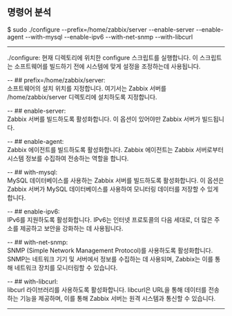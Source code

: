 ## 명령어 분석
  $ sudo ./configure --prefix=/home/zabbix/server --enable-server --enable-agent --with-mysql --enable-ipv6 --with-net-snmp --with-libcurl  
  
----------------------------------------------------------------------------------------------------------------------------------------------------------  
./configure: 현재 디렉토리에 위치한 configure 스크립트를 실행합니다. 이 스크립트는 소프트웨어를 빌드하기 전에 시스템에 맞게 설정을 조정하는데 사용됩니다.  
  
-- ## prefix=/home/zabbix/server:  
    소프트웨어의 설치 위치를 지정합니다. 여기서는 Zabbix 서버를 /home/zabbix/server 디렉토리에 설치하도록 지정합니다.  
  
-- ## enable-server:  
    Zabbix 서버를 빌드하도록 활성화합니다. 이 옵션이 있어야만 Zabbix 서버가 빌드됩니다.  
  
-- ## enable-agent:  
    Zabbix 에이전트를 빌드하도록 활성화합니다. Zabbix 에이전트는 Zabbix 서버로부터 시스템 정보를 수집하여 전송하는 역할을 합니다.  
  
-- ## with-mysql:  
    MySQL 데이터베이스를 사용하는 Zabbix 서버를 빌드하도록 활성화합니다. 이 옵션은 Zabbix 서버가 MySQL 데이터베이스를 사용하여 모니터링 데이터를 저장할 수 있게 합니다.  
  
-- ## enable-ipv6:  
    IPv6를 지원하도록 활성화합니다. IPv6는 인터넷 프로토콜의 다음 세대로, 더 많은 주소를 제공하고 보안을 강화하는 데 사용됩니다.  
  
-- ## with-net-snmp:  
    SNMP (Simple Network Management Protocol)를 사용하도록 활성화합니다. SNMP는 네트워크 기기 및 서버에서 정보를 수집하는 데 사용되며, Zabbix는 이를 통해 네트워크 장치를 모니터링할 수 있습니다.  
  
-- ## with-libcurl:  
    libcurl 라이브러리를 사용하도록 활성화합니다. libcurl은 URL을 통해 데이터를 전송하는 기능을 제공하며, 이를 통해 Zabbix 서버는 원격 시스템과 통신할 수 있습니다.  
    
----------------------------------------------------------------------------------------------------------------------------------------------------------
